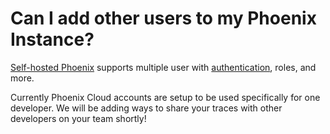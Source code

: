 # Can I add other users to my Phoenix Instance?

[Self-hosted Phoenix](https://arize.com/docs/phoenix/self-hosting/authentication) supports multiple user with [authentication](https://arize.com/docs/phoenix/self-hosting/authentication), roles, and more.

Currently Phoenix Cloud accounts are setup to be used specifically for one developer. We will be adding ways to share your traces with other developers on your team shortly!
